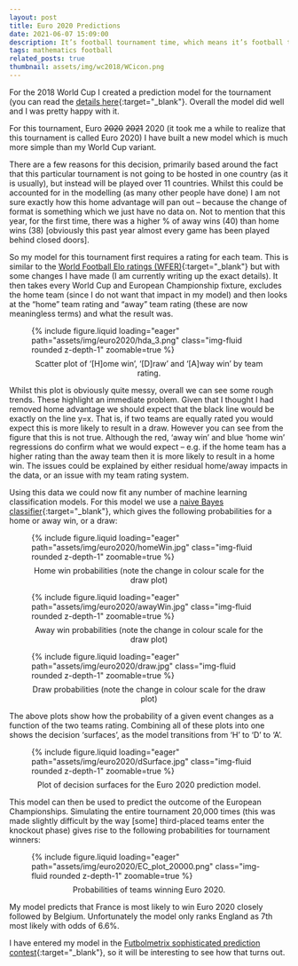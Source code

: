 ```yaml
---
layout: post
title: Euro 2020 Predictions
date: 2021-06-07 15:09:00
description: It’s football tournament time, which means it’s football tournament prediction time.
tags: mathematics football
related_posts: true
thumbnail: assets/img/wc2018/WCicon.png
---
```


For the 2018 World Cup I created a prediction model for the tournament (you can read the [details here](https://seanelvidge.github.io/article/2018/World_Cup_2018_Predictions/){:target="\_blank"}. Overall the model did well and I was pretty happy with it.

For this tournament, Euro ~~2020~~ ~~2021~~ 2020 (it took me a while to realize that this tournament is called Euro 2020) I have built a new model which is much more simple than my World Cup variant.

There are a few reasons for this decision, primarily based around the fact that this particular tournament is not going to be hosted in one country (as it is usually), but instead will be played over 11 countries. Whilst this could be accounted for in the modelling (as many other people have done) I am not sure exactly how this home advantage will pan out – because the change of format is something which we just have no data on. Not to mention that this year, for the first time, there was a higher % of away wins (40) than home wins (38) [obviously this past year almost every game has been played behind closed doors].

So my model for this tournament first requires a rating for each team. This is similar to the [World Football Elo ratings (WFER)](https://www.eloratings.net/){:target="\_blank"} but with some changes I have made (I am currently writing up the exact details). It then takes every World Cup and European Championship fixture, excludes the home team (since I do not want that impact in my model) and then looks at the “home” team rating and “away” team rating (these are now meaningless terms) and what the result was.

<div class="row mt-3">
    <div class="col-sm mt-3 mt-md-0">
        <figure>
            {% include figure.liquid loading="eager" path="assets/img/euro2020/hda_3.png" class="img-fluid rounded z-depth-1" zoomable=true %}
            <figcaption style="text-align: center; margin-top: 8px;">Scatter plot of ‘[H]ome win’, ‘[D]raw’ and ‘[A]way win’ by team rating.</figcaption>
        </figure>
    </div>
</div>

Whilst this plot is obviously quite messy, overall we can see some rough trends. These highlight an immediate problem. Given that I thought I had removed home advantage we should expect that the black line would be exactly on the line y=x. That is, if two teams are equally rated you would expect this is more likely to result in a draw. However you can see from the figure that this is not true. Although the red, ‘away win’ and blue ‘home win’ regressions do confirm what we would expect – e.g. if the home team has a higher rating than the away team then it is more likely to result in a home win. The issues could be explained by either residual home/away impacts in the data, or an issue with my team rating system.

Using this data we could now fit any number of machine learning classification models. For this model we use a [naive Bayes classifier](https://en.wikipedia.org/wiki/Naive_Bayes_classifier){:target="\_blank"}, which gives the following probabilities for a home or away win, or a draw:

<div class="row mt-3">
    <div class="col-sm mt-3 mt-md-0">
    <figure>
        {% include figure.liquid loading="eager" path="assets/img/euro2020/homeWin.jpg" class="img-fluid rounded z-depth-1" zoomable=true %}
        <figcaption style="text-align: center; margin-top: 8px;">Home win probabilities (note the change in colour scale for the draw plot)</figcaption>
    </figure>
    </div>
    <div class="col-sm mt-3 mt-md-0">
    <figure>
        {% include figure.liquid loading="eager" path="assets/img/euro2020/awayWin.jpg" class="img-fluid rounded z-depth-1" zoomable=true %}
        <figcaption style="text-align: center; margin-top: 8px;">Away win probabilities (note the change in colour scale for the draw plot)</figcaption>
    </figure>
    </div>
	<div class="col-sm mt-3 mt-md-0">
    <figure>
        {% include figure.liquid loading="eager" path="assets/img/euro2020/draw.jpg" class="img-fluid rounded z-depth-1" zoomable=true %}
        <figcaption style="text-align: center; margin-top: 8px;">Draw probabilities (note the change in colour scale for the draw plot)</figcaption>
    </figure>
    </div>
</div>

The above plots show how the probability of a given event changes as a function of the two teams rating. Combining all of these plots into one shows the decision ‘surfaces’, as the model transitions from ‘H’ to ‘D’ to ‘A’.

<div class="row mt-3">
    <div class="col-sm mt-3 mt-md-0">
        <figure>
            {% include figure.liquid loading="eager" path="assets/img/euro2020/dSurface.jpg" class="img-fluid rounded z-depth-1" zoomable=true %}
            <figcaption style="text-align: center; margin-top: 8px;">Plot of decision surfaces for the Euro 2020 prediction model.</figcaption>
        </figure>
    </div>
</div>

This model can then be used to predict the outcome of the European Championships. Simulating the entire tournament 20,000 times (this was made slightly difficult by the way [some] third-placed teams enter the knockout phase) gives rise to the following probabilities for tournament winners:

<div class="row mt-3">
    <div class="col-sm mt-3 mt-md-0">
        <figure>
            {% include figure.liquid loading="eager" path="assets/img/euro2020/EC_plot_20000.png" class="img-fluid rounded z-depth-1" zoomable=true %}
            <figcaption style="text-align: center; margin-top: 8px;">Probabilities of teams winning Euro 2020.</figcaption>
        </figure>
    </div>
</div>

My model predicts that France is most likely to win Euro 2020 closely followed by Belgium. Unfortunately the model only ranks England as 7th most likely with odds of 6.6%.

I have entered my model in the [Futbolmetrix sophisticated prediction contest](https://futbolmetrix.wordpress.com/2021/06/03/euro-2020-sophisticated-prediction-contest/){:target="\_blank"}, so it will be interesting to see how that turns out.
